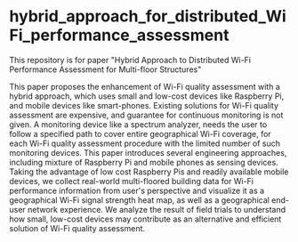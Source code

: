 # hybrid_approach_for_distributed_WiFi_performance_assessment
This repository is for paper "Hybrid Approach to Distributed Wi-Fi Performance Assessment for Multi-floor Structures"

This paper proposes the enhancement of Wi-Fi quality assessment with a hybrid approach, which uses small and low-cost devices like Raspberry Pi, and mobile devices like smart-phones. Existing solutions for Wi-Fi quality assessment are expensive, and guarantee for continuous monitoring is not given. A monitoring device like a spectrum analyzer, needs the user to follow a specified path to cover entire geographical Wi-Fi coverage, for each Wi-Fi quality assessment procedure with the limited number of such monitoring devices. This paper introduces several engineering approaches, including mixture of Raspberry Pi and mobile phones as sensing devices. Taking the advantage of low cost Raspberry Pis and readily available mobile devices, we collect real-world multi-floored building data for Wi-Fi performance information from user's perspective and visualize it as a geographical Wi-Fi signal strength heat map, as well as a geographical end-user network experience. We analyze the result of field trials to understand how small, low-cost devices may contribute as an alternative and efficient solution of Wi-Fi quality assessment.
